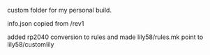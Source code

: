 custom folder for my personal build.

info.json copied from /rev1

added rp2040 conversion to rules and made lily58/rules.mk point to lily58/customlily
